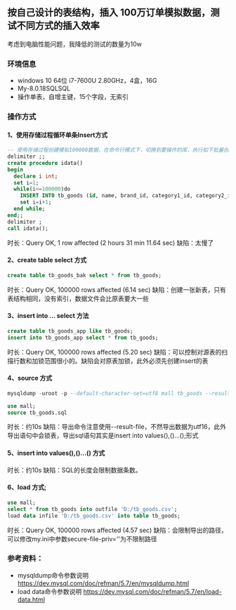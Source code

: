 ## 按自己设计的表结构，插入 100万订单模拟数据，测试不同方式的插入效率

考虑到电脑性能问题，我降低的测试的数量为10w

### 环境信息
- windows 10 64位 i7-7600U 2.80GHz，4盒，16G
- My-8.0.18SQLSQL
- 操作单表，自增主键，15个字段，无索引

### 操作方式
#### 1、使用存储过程循环单条Insert方式
``` SQL
-- 使用存储过程创建模拟100000数据，在命令行模式下，切换到要操作的库，执行如下批量创建数据
delimiter ;;
create procedure idata()
begin
  declare i int;
  set i=1;
  while(i<=100000)do
    INSERT INTO tb_goods (id, name, brand_id, category1_id, category2_id, category3_id, sales, desc_detail, desc_pack, desc_service, keywords, create_time, update_time, version, is_deleted) VALUES (i, 'iphone x', i, i, null, null, 1000, 'iphone x 详细介绍', 'iphone x 包装信息', 'iphone x 售后服务', 'iphone,apple', '2020-11-24 12:56:00', '2020-11-24 12:56:00', 1, false);
    set i=i+1;
  end while;
end;;
delimiter ;
call idata();
```
时长：Query OK, 1 row affected (2 hours 31 min 11.64 sec)
缺陷：太慢了

#### 2、create table select 方式
``` SQL
create table tb_goods_bak select * from tb_goods;
```
时长：Query OK, 100000 rows affected (6.14 sec)
缺陷：创建一张新表，只有表结构相同，没有索引，数据文件会比原表要大一些

#### 3、insert into ... select 方法
``` SQL
create table tb_goods_app like tb_goods;
insert into tb_goods_app select * from tb_goods;
```
时长：Query OK, 100000 rows affected (5.20 sec)
缺陷：可以控制对源表的扫描行数和加锁范围很小的。缺陷会对原表加锁，此外必须先创建insert的表

#### 4、source 方式
``` SQL
mysqldump -uroot -p --default-character-set=utf8 mall tb_goods --result-file=tb_goods.sql

use mall;
source tb_goods.sql
```
时长：约10s
缺陷：导出命令注意使用--result-file，不然导出数据为utf16，此外导出语句中会锁表，导出sql语句其实是insert into values(),()...();形式

#### 5、insert into values(),()...() 方式
时长：约10s
缺陷：SQL的长度会限制数据条数。

#### 6、load 方式;
```SQL
use mall;
select * from tb_goods into outfile 'D:/tb_goods.csv';
load data infile 'D:/tb_goods.csv' into table tb_goods;
```
时长：Query OK, 100000 rows affected (4.57 sec)
缺陷：会限制导出的路径，可以修改my.ini中参数secure-file-priv=''为不限制路径


### 参考资料：
- mysqldump命令参数说明 https://dev.mysql.com/doc/refman/5.7/en/mysqldump.html
- load data命令参数说明 https://dev.mysql.com/doc/refman/5.7/en/load-data.html